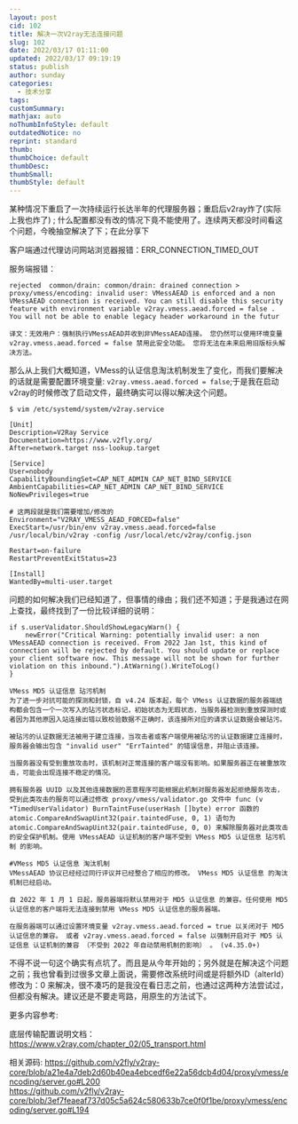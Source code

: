 ```yaml
---
layout: post
cid: 102
title: 解决一次V2ray无法连接问题
slug: 102
date: 2022/03/17 01:11:00
updated: 2022/03/17 09:19:19
status: publish
author: sunday
categories: 
  - 技术分享
tags: 
customSummary: 
mathjax: auto
noThumbInfoStyle: default
outdatedNotice: no
reprint: standard
thumb: 
thumbChoice: default
thumbDesc: 
thumbSmall: 
thumbStyle: default
---
```



某种情况下重启了一次持续运行长达半年的代理服务器；重启后v2ray炸了(实际上我也炸了) ; 什么配置都没有改的情况下竟不能使用了。连续两天都没时间看这个问题，今晚抽空解决了下；在此分享下  <!--more-->

客户端通过代理访问网站浏览器报错：ERR_CONNECTION_TIMED_OUT

服务端报错：
```
rejected  common/drain: common/drain: drained connection > proxy/vmess/encoding: invalid user: VMessAEAD is enforced and a non VMessAEAD connection is received. You can still disable this security feature with environment variable v2ray.vmess.aead.forced = false . You will not be able to enable legacy header workaround in the futur

译文：无效用户：强制执行VMessAEAD并收到非VMessAEAD连接。 您仍然可以使用环境变量 v2ray.vmess.aead.forced = false 禁用此安全功能。 您将无法在未来启用旧版标头解决方法。
```

那么从上我们大概知道，VMess的认证信息淘汰机制发生了变化，而我们要解决的话就是需要配置环境变量: `v2ray.vmess.aead.forced = false`;于是我在启动v2ray的时候修改了启动文件，最终确实可以得以解决这个问题。

```
$ vim /etc/systemd/system/v2ray.service

[Unit]
Description=V2Ray Service
Documentation=https://www.v2fly.org/
After=network.target nss-lookup.target

[Service]
User=nobody
CapabilityBoundingSet=CAP_NET_ADMIN CAP_NET_BIND_SERVICE
AmbientCapabilities=CAP_NET_ADMIN CAP_NET_BIND_SERVICE
NoNewPrivileges=true

# 这两段就是我们需要增加/修改的
Environment="V2RAY_VMESS_AEAD_FORCED=false"
ExecStart=/usr/bin/env v2ray.vmess.aead.forced=false /usr/local/bin/v2ray -config /usr/local/etc/v2ray/config.json

Restart=on-failure
RestartPreventExitStatus=23

[Install]
WantedBy=multi-user.target

```

问题的如何解决我们已经知道了，但事情的缘由；我们还不知道；于是我通过在网上查找，最终找到了一份比较详细的说明：
```
if s.userValidator.ShouldShowLegacyWarn() {
    newError("Critical Warning: potentially invalid user: a non VMessAEAD connection is received. From 2022 Jan 1st, this kind of connection will be rejected by default. You should update or replace your client software now. This message will not be shown for further violation on this inbound.").AtWarning().WriteToLog()
}
```

```
VMess MD5 认证信息 玷污机制
为了进一步对抗可能的探测和封锁，自 v4.24 版本起，每个 VMess 认证数据的服务器端结构都会包含一个一次写入的玷污状态标记，初始状态为无瑕状态，当服务器检测到重放探测时或者因为其他原因入站连接出错以致校验数据不正确时，该连接所对应的请求认证数据会被玷污。

被玷污的认证数据无法被用于建立连接，当攻击者或客户端使用被玷污的认证数据建立连接时，服务器会输出包含 "invalid user" "ErrTainted" 的错误信息，并阻止该连接。

当服务器没有受到重放攻击时，该机制对正常连接的客户端没有影响。如果服务器正在被重放攻击，可能会出现连接不稳定的情况。

拥有服务器 UUID 以及其他连接数据的恶意程序可能根据此机制对服务器发起拒绝服务攻击，受到此类攻击的服务可以通过修改 proxy/vmess/validator.go 文件中 func (v *TimedUserValidator) BurnTaintFuse(userHash []byte) error 函数的 atomic.CompareAndSwapUint32(pair.taintedFuse, 0, 1) 语句为 atomic.CompareAndSwapUint32(pair.taintedFuse, 0, 0) 来解除服务器对此类攻击的安全保护机制。使用 VMessAEAD 认证机制的客户端不受到 VMess MD5 认证信息 玷污机制 的影响。

#VMess MD5 认证信息 淘汰机制
VMessAEAD 协议已经经过同行评议并已经整合了相应的修改。 VMess MD5 认证信息 的淘汰机制已经启动。

自 2022 年 1 月 1 日起，服务器端将默认禁用对于 MD5 认证信息 的兼容。任何使用 MD5 认证信息的客户端将无法连接到禁用 VMess MD5 认证信息的服务器端。

在服务器端可以通过设置环境变量 v2ray.vmess.aead.forced = true 以关闭对于 MD5 认证信息的兼容。 或者 v2ray.vmess.aead.forced = false 以强制开启对于 MD5 认证信息 认证机制的兼容 （不受到 2022 年自动禁用机制的影响） 。 (v4.35.0+)
```

不得不说一句这个确实有点坑了。而且是从今年开始的；另外就是在解决这个问题之前；我也曾看到过很多文章上面说，需要修改系统时间或是将额外ID（alterId） 修改为：0 来解决，很不凑巧的是我没在看日志之前，也通过这两种方法尝试过，但都没有解决。建议还是不要走弯路，用原生的方法试下。

更多内容参考: 

底层传输配置说明文档：https://www.v2ray.com/chapter_02/05_transport.html 

相关源码: 
https://github.com/v2fly/v2ray-core/blob/a21e4a7deb2d60b40ea4ebcedf6e22a56dcb4d04/proxy/vmess/encoding/server.go#L200  
https://github.com/v2fly/v2ray-core/blob/3ef7feaeaf737d05c5a624c580633b7ce0f0f1be/proxy/vmess/encoding/server.go#L194


